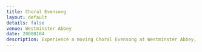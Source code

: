 ```yaml
---
title: Choral Evensong
layout: default
details: false
venue: Westminster Abbey
date: 20080104
description: Experience a moving Choral Evensong at Westminster Abbey, featuring traditional Anglican music and liturgy performed by the renowned Abbey choir.
---
```

